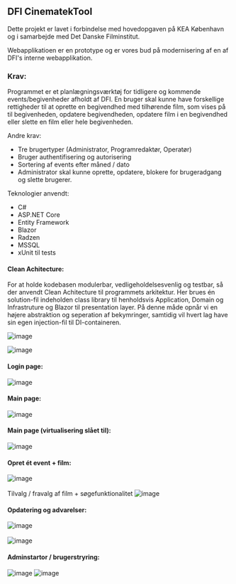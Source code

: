 ## DFI CinematekTool
Dette projekt er lavet i forbindelse med hovedopgaven på KEA København og i samarbejde med Det Danske Filminstitut.

Webapplikatioen er en prototype og er vores bud på modernisering af en af DFI's interne webapplikation. 

### Krav:
Programmet er et planlægningsværktøj for tidligere og kommende events/begivenheder afholdt af DFI. En bruger skal kunne have forskellige rettigheder til at oprette en begivendhed med tilhørende film, som vises på til begivenheden, opdatere begivendheden, opdatere film i en begivendhed eller slette en film eller hele begivenheden.

Andre krav:
- Tre brugertyper (Administrator, Programredaktør, Operatør)
- Bruger authentifisering og autorisering
- Sortering af events efter måned / dato
- Administrator skal kunne oprette, opdatere, blokere for brugeradgang og slette brugerer.

Teknologier anvendt:
- C#
- ASP.NET Core
- Entity Framework
- Blazor
- Radzen
- MSSQL
- xUnit til tests

#### Clean Achitecture:
For at holde kodebasen modulerbar, vedligeholdelsesvenlig og testbar, så der anvendt Clean Achitecture til programmets arkitektur. Her brues én solution-fil indeholden class library til henholdsvis Application, Domain og Infrastruture og Blazor til presentation layer. På denne måde opnår vi en højere abstraktion og seperation af bekymringer, samtidig vil hvert lag have sin egen injection-fil til DI-containeren.

![image](https://github.com/user-attachments/assets/8ca03e98-433e-4e95-9eb0-91e58980045d)

![image](https://github.com/user-attachments/assets/0dcc4f9d-34c9-439f-be13-b49ac3c5857d)



#### Login page:
![image](https://github.com/user-attachments/assets/91b6b7d4-8a4f-43d6-90c8-2c6606132650)

#### Main page:
![image](https://github.com/user-attachments/assets/508ccbcb-1807-4bf4-9db7-383dd65d5dd7)

#### Main page (virtualisering slået til):
![image](https://github.com/user-attachments/assets/48866690-b7ca-4e6c-b75c-eaaaf201bb6f)

#### Opret ét event + film:
![image](https://github.com/user-attachments/assets/a0e8fc64-88ce-4ed0-8ba4-6b6ab0aba5a1)
<br><br>
Tilvalg / fravalg af film + søgefunktionalitet
![image](https://github.com/user-attachments/assets/c8c29792-6ede-4e4c-8ac9-31f251e64539)

#### Opdatering og advarelser:
![image](https://github.com/user-attachments/assets/0cea675d-0855-466a-b055-a149865daf58)
<br><br>
![image](https://github.com/user-attachments/assets/e46866fa-7bc8-46e7-aa98-822400ac70c4)

#### Adminstartor / brugerstryring:
![image](https://github.com/user-attachments/assets/1beb83af-ca3a-46a3-bc39-ba97c8e09c85)
![image](https://github.com/user-attachments/assets/34017afc-49a8-43d1-b2ff-df357206aae7)









